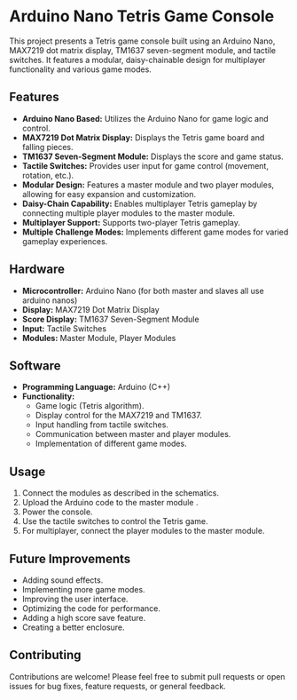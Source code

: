 # Arduino Nano Tetris Game Console

This project presents a Tetris game console built using an Arduino Nano, MAX7219 dot matrix display, TM1637 seven-segment module, and tactile switches. It features a modular, daisy-chainable design for multiplayer functionality and various game modes.

## Features

* **Arduino Nano Based:** Utilizes the Arduino Nano for game logic and control.
* **MAX7219 Dot Matrix Display:** Displays the Tetris game board and falling pieces.
* **TM1637 Seven-Segment Module:** Displays the score and game status.
* **Tactile Switches:** Provides user input for game control (movement, rotation, etc.).
* **Modular Design:** Features a master module and two player modules, allowing for easy expansion and customization.
* **Daisy-Chain Capability:** Enables multiplayer Tetris gameplay by connecting multiple player modules to the master module.
* **Multiplayer Support:** Supports two-player Tetris gameplay.
* **Multiple Challenge Modes:** Implements different game modes for varied gameplay experiences.

## Hardware

* **Microcontroller:** Arduino Nano (for both master and slaves all use arduino nanos)
* **Display:** MAX7219 Dot Matrix Display
* **Score Display:** TM1637 Seven-Segment Module
* **Input:** Tactile Switches
* **Modules:** Master Module, Player Modules

## Software

* **Programming Language:** Arduino (C++)
* **Functionality:**
    * Game logic (Tetris algorithm).
    * Display control for the MAX7219 and TM1637.
    * Input handling from tactile switches.
    * Communication between master and player modules.
    * Implementation of different game modes.

## Usage

1.  Connect the modules as described in the schematics.
2.  Upload the Arduino code to the master module .
3.  Power the console.
4.  Use the tactile switches to control the Tetris game.
5.  For multiplayer, connect the player modules to the master module.

## Future Improvements

* Adding sound effects.
* Implementing more game modes.
* Improving the user interface.
* Optimizing the code for performance.
* Adding a high score save feature.
* Creating a better enclosure.

## Contributing

Contributions are welcome! Please feel free to submit pull requests or open issues for bug fixes, feature requests, or general feedback.